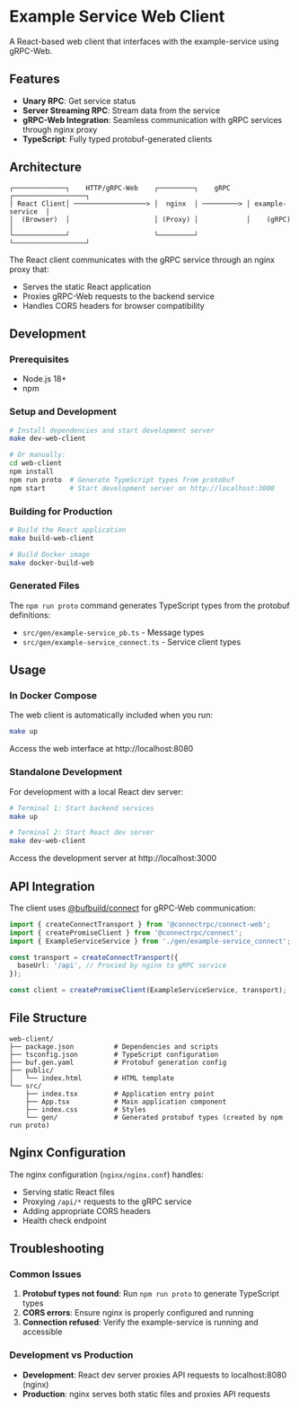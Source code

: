 # Example Service Web Client

A React-based web client that interfaces with the example-service using gRPC-Web.

## Features

- **Unary RPC**: Get service status
- **Server Streaming RPC**: Stream data from the service
- **gRPC-Web Integration**: Seamless communication with gRPC services through nginx proxy
- **TypeScript**: Fully typed protobuf-generated clients

## Architecture

```
┌─────────────┐    HTTP/gRPC-Web    ┌─────────┐    gRPC    ┌──────────────────┐
│ React Client│ ──────────────────> │  nginx  │ ─────────> │ example-service  │
│  (Browser)  │                     │ (Proxy) │            │    (gRPC)        │
└─────────────┘                     └─────────┘            └──────────────────┘
```

The React client communicates with the gRPC service through an nginx proxy that:
- Serves the static React application
- Proxies gRPC-Web requests to the backend service
- Handles CORS headers for browser compatibility

## Development

### Prerequisites

- Node.js 18+
- npm

### Setup and Development

```bash
# Install dependencies and start development server
make dev-web-client

# Or manually:
cd web-client
npm install
npm run proto  # Generate TypeScript types from protobuf
npm start      # Start development server on http://localhost:3000
```

### Building for Production

```bash
# Build the React application
make build-web-client

# Build Docker image
make docker-build-web
```

### Generated Files

The `npm run proto` command generates TypeScript types from the protobuf definitions:

- `src/gen/example-service_pb.ts` - Message types
- `src/gen/example-service_connect.ts` - Service client types

## Usage

### In Docker Compose

The web client is automatically included when you run:

```bash
make up
```

Access the web interface at http://localhost:8080

### Standalone Development

For development with a local React dev server:

```bash
# Terminal 1: Start backend services
make up

# Terminal 2: Start React dev server
make dev-web-client
```

Access the development server at http://localhost:3000

## API Integration

The client uses [@bufbuild/connect](https://github.com/bufbuild/connect-es) for gRPC-Web communication:

```typescript
import { createConnectTransport } from '@connectrpc/connect-web';
import { createPromiseClient } from '@connectrpc/connect';
import { ExampleServiceService } from './gen/example-service_connect';

const transport = createConnectTransport({
  baseUrl: '/api', // Proxied by nginx to gRPC service
});

const client = createPromiseClient(ExampleServiceService, transport);
```

## File Structure

```
web-client/
├── package.json          # Dependencies and scripts
├── tsconfig.json         # TypeScript configuration
├── buf.gen.yaml          # Protobuf generation config
├── public/
│   └── index.html        # HTML template
└── src/
    ├── index.tsx         # Application entry point
    ├── App.tsx           # Main application component
    ├── index.css         # Styles
    └── gen/              # Generated protobuf types (created by npm run proto)
```

## Nginx Configuration

The nginx configuration (`nginx/nginx.conf`) handles:

- Serving static React files
- Proxying `/api/*` requests to the gRPC service
- Adding appropriate CORS headers
- Health check endpoint

## Troubleshooting

### Common Issues

1. **Protobuf types not found**: Run `npm run proto` to generate TypeScript types
2. **CORS errors**: Ensure nginx is properly configured and running
3. **Connection refused**: Verify the example-service is running and accessible

### Development vs Production

- **Development**: React dev server proxies API requests to localhost:8080 (nginx)
- **Production**: nginx serves both static files and proxies API requests